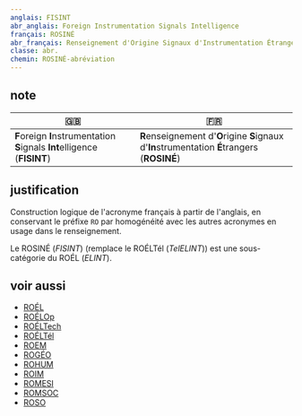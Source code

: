```yaml
---
anglais: FISINT
abr_anglais: Foreign Instrumentation Signals Intelligence
français: ROSINÉ
abr_français: Renseignement d'Origine Signaux d'Instrumentation Étrangers
classe: abr.
chemin: ROSINÉ-abréviation
---
```

## note

🇬🇧 | 🇫🇷
---|---
**F**oreign **I**nstrumentation **S**ignals **Int**elligence (**FISINT**) | **R**enseignement d'**O**rigine **S**ignaux d'**In**strumentation **É**trangers (**ROSINÉ**)

## justification

Construction logique de l'acronyme français à partir de l'anglais, en conservant le préfixe `RO` par homogénéité avec les autres acronymes en usage dans le renseignement.

Le ROSINÉ (_FISINT_) (remplace le ROÉLTél (_TelELINT_)) est une sous-catégorie du ROÉL (_ELINT_).

## voir aussi

- [ROÉL](ROÉL-abréviation.html)
- [ROÉLOp](ROÉLOp-abréviation.html)
- [ROÉLTech](ROÉLTech-abréviation.html)
- [ROÉLTél](ROÉLTél-abréviation.html)
- [ROEM](ROEM-abréviation.html)
- [ROGÉO](ROGÉO-abréviation.html)
- [ROHUM](ROHUM-abréviation.html)
- [ROIM](ROIM-abréviation.html)
- [ROMESI](ROMESI-abréviation.html)
- [ROMSOC](ROMSOC-abréviation.html)
- [ROSO](ROSO-abréviation.html)
